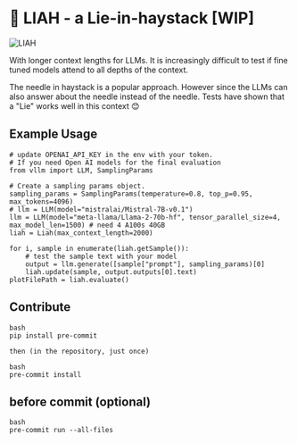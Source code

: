 
# 🤥 LIAH - a Lie-in-haystack [WIP]

![LIAH](/images/liah.png "Liah")

With longer context lengths for LLMs. It is increasingly difficult to test
if fine tuned models attend to all depths of the context.

The needle in haystack is a popular approach. However since the LLMs can also answer
about the needle instead of the needle. Tests have shown that a "Lie" works well in 
this context 😊

## Example Usage

    # update OPENAI_API_KEY in the env with your token. 
    # If you need Open AI models for the final evaluation
    from vllm import LLM, SamplingParams

    # Create a sampling params object.
    sampling_params = SamplingParams(temperature=0.8, top_p=0.95, max_tokens=4096)
    # llm = LLM(model="mistralai/Mistral-7B-v0.1")
    llm = LLM(model="meta-llama/Llama-2-70b-hf", tensor_parallel_size=4, max_model_len=1500) # need 4 A100s 40GB
    liah = Liah(max_context_length=2000)
    
    for i, sample in enumerate(liah.getSample()):
        # test the sample text with your model
        output = llm.generate([sample["prompt"], sampling_params)[0]
        liah.update(sample, output.outputs[0].text)
    plotFilePath = liah.evaluate()

## Contribute

    bash
    pip install pre-commit

    then (in the repository, just once)

    bash
    pre-commit install

## before commit (optional)

    bash
    pre-commit run --all-files
